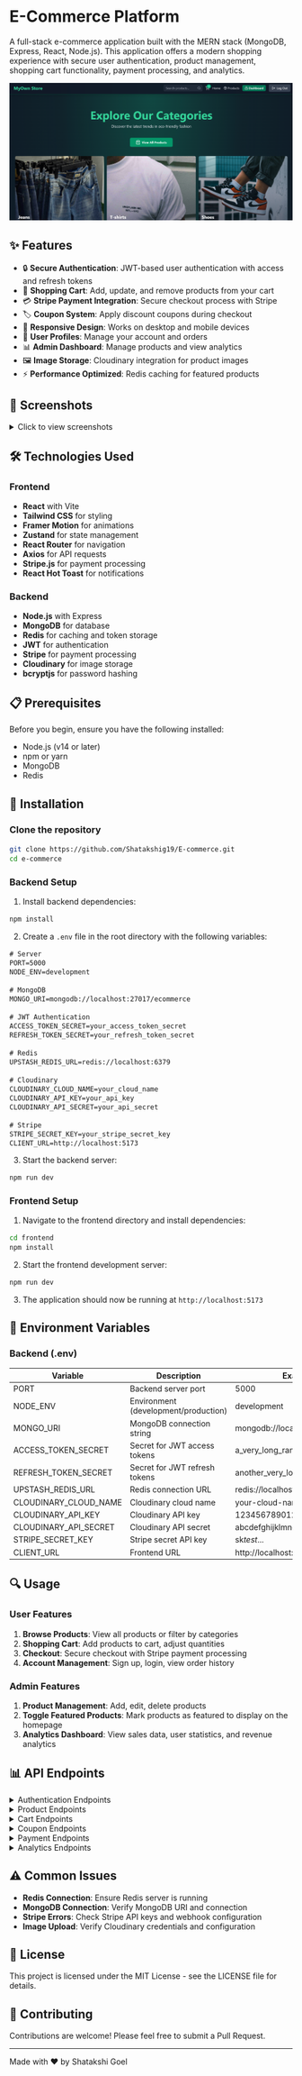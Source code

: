 <!-- Shatakshig19 -->

# E-Commerce Platform

A full-stack e-commerce application built with the MERN stack (MongoDB, Express, React, Node.js). This application offers a modern shopping experience with secure user authentication, product management, shopping cart functionality, payment processing, and analytics.

![Project Banner](./screenshots/home.png)

## ✨ Features

- 🔒 **Secure Authentication**: JWT-based user authentication with access and refresh tokens
- 🛒 **Shopping Cart**: Add, update, and remove products from your cart
- 💳 **Stripe Payment Integration**: Secure checkout process with Stripe
- 🏷️ **Coupon System**: Apply discount coupons during checkout
- 📱 **Responsive Design**: Works on desktop and mobile devices
- 👤 **User Profiles**: Manage your account and orders
- 📊 **Admin Dashboard**: Manage products and view analytics
- 🖼️ **Image Storage**: Cloudinary integration for product images
- ⚡ **Performance Optimized**: Redis caching for featured products

## 📸 Screenshots

<details>
<summary>Click to view screenshots</summary>

### User Interface

|              Home Page               |               Login Page               |               SignUp Page                |
| :----------------------------------: | :------------------------------------: | :--------------------------------------: |
| ![Home Page](./screenshots/home.png) | ![Login Page](./screenshots/Login.png) | ![SignUp Page](./screenshots/SignUp.png) |

### Shopping Experience

|                  Search Filter                   |              Cart               |                   Product Filters                    |
| :----------------------------------------------: | :-----------------------------: | :--------------------------------------------------: |
| ![Search Filter](./screenshots/SearchFilter.png) | ![Cart](./screenshots/Cart.png) | ![Purchase Success](./screenshots/ProductFilter.png) |

### Special Sections

|                    People Also Bought                     |                    Featured Products                    |
| :-------------------------------------------------------: | :-----------------------------------------------------: |
| ![People Also Bought](./screenshots/peopleAlsoBought.png) | ![Featured Products](./screenshots/FeaturedProduct.png) |

### Admin Features

|                 Admin Dashboard                 |                   Analytics                   |                   Create Product                   |
| :---------------------------------------------: | :-------------------------------------------: | :------------------------------------------------: |
| ![Admin Dashboard](./screenshots/Dashboard.png) | ![Analytics](./screenshots/analyticsData.png) | ![Create Product](./screenshots/CreateProduct.png) |

</details>

## 🛠️ Technologies Used

### Frontend

- **React** with Vite
- **Tailwind CSS** for styling
- **Framer Motion** for animations
- **Zustand** for state management
- **React Router** for navigation
- **Axios** for API requests
- **Stripe.js** for payment processing
- **React Hot Toast** for notifications

### Backend

- **Node.js** with Express
- **MongoDB** for database
- **Redis** for caching and token storage
- **JWT** for authentication
- **Stripe** for payment processing
- **Cloudinary** for image storage
- **bcryptjs** for password hashing

## 📋 Prerequisites

Before you begin, ensure you have the following installed:

- Node.js (v14 or later)
- npm or yarn
- MongoDB
- Redis

## 🚀 Installation

### Clone the repository

```bash
git clone https://github.com/Shatakshig19/E-commerce.git
cd e-commerce
```

### Backend Setup

1. Install backend dependencies:

```bash
npm install
```

2. Create a `.env` file in the root directory with the following variables:

```env
# Server
PORT=5000
NODE_ENV=development

# MongoDB
MONGO_URI=mongodb://localhost:27017/ecommerce

# JWT Authentication
ACCESS_TOKEN_SECRET=your_access_token_secret
REFRESH_TOKEN_SECRET=your_refresh_token_secret

# Redis
UPSTASH_REDIS_URL=redis://localhost:6379

# Cloudinary
CLOUDINARY_CLOUD_NAME=your_cloud_name
CLOUDINARY_API_KEY=your_api_key
CLOUDINARY_API_SECRET=your_api_secret

# Stripe
STRIPE_SECRET_KEY=your_stripe_secret_key
CLIENT_URL=http://localhost:5173
```

3. Start the backend server:

```bash
npm run dev
```

### Frontend Setup

1. Navigate to the frontend directory and install dependencies:

```bash
cd frontend
npm install
```

2. Start the frontend development server:

```bash
npm run dev
```

3. The application should now be running at `http://localhost:5173`

## 📝 Environment Variables

### Backend (.env)

| Variable              | Description                          | Example Value                       |
| --------------------- | ------------------------------------ | ----------------------------------- |
| PORT                  | Backend server port                  | 5000                                |
| NODE_ENV              | Environment (development/production) | development                         |
| MONGO_URI             | MongoDB connection string            | mongodb://localhost:27017/ecommerce |
| ACCESS_TOKEN_SECRET   | Secret for JWT access tokens         | a_very_long_random_string           |
| REFRESH_TOKEN_SECRET  | Secret for JWT refresh tokens        | another_very_long_random_string     |
| UPSTASH_REDIS_URL     | Redis connection URL                 | redis://localhost:6379              |
| CLOUDINARY_CLOUD_NAME | Cloudinary cloud name                | your-cloud-name                     |
| CLOUDINARY_API_KEY    | Cloudinary API key                   | 123456789012345                     |
| CLOUDINARY_API_SECRET | Cloudinary API secret                | abcdefghijklmnopqrstuvwxyz          |
| STRIPE_SECRET_KEY     | Stripe secret API key                | sk*test*...                         |
| CLIENT_URL            | Frontend URL                         | http://localhost:5173               |

## 🔍 Usage

### User Features

1. **Browse Products**: View all products or filter by categories
2. **Shopping Cart**: Add products to cart, adjust quantities
3. **Checkout**: Secure checkout with Stripe payment processing
4. **Account Management**: Sign up, login, view order history

### Admin Features

1. **Product Management**: Add, edit, delete products
2. **Toggle Featured Products**: Mark products as featured to display on the homepage
3. **Analytics Dashboard**: View sales data, user statistics, and revenue analytics

## 📊 API Endpoints

<details>
<summary>Authentication Endpoints</summary>

- `POST /api/auth/signup` - Register a new user
- `POST /api/auth/login` - Login a user
- `POST /api/auth/logout` - Logout a user
- `GET /api/auth/profile` - Get user profile
- `GET /api/auth/refresh-token` - Refresh access token

</details>

<details>
<summary>Product Endpoints</summary>

- `GET /api/products` - Get all products (admin)
- `GET /api/products/featured` - Get featured products
- `GET /api/products/category/:category` - Get products by category
- `GET /api/products/recommendations` - Get recommended products
- `POST /api/products` - Create a new product (admin)
- `PATCH /api/products/:id` - Toggle product as featured (admin)
- `DELETE /api/products/:id` - Delete a product (admin)

</details>

<details>
<summary>Cart Endpoints</summary>

- `GET /api/cart` - Get cart items
- `POST /api/cart` - Add item to cart
- `DELETE /api/cart` - Remove all items from cart
- `PUT /api/cart/:id` - Update item quantity

</details>

<details>
<summary>Coupon Endpoints</summary>

- `GET /api/coupons` - Get available coupons
- `POST /api/coupons/validate` - Validate a coupon code

</details>

<details>
<summary>Payment Endpoints</summary>

- `POST /api/payments/create-checkout-session` - Create a checkout session
- `POST /api/payments/checkout-success` - Handle successful checkout

</details>

<details>
<summary>Analytics Endpoints</summary>

- `GET /api/analytics` - Get analytics data (admin)

</details>

## ⚠️ Common Issues

- **Redis Connection**: Ensure Redis server is running
- **MongoDB Connection**: Verify MongoDB URI and connection
- **Stripe Errors**: Check Stripe API keys and webhook configuration
- **Image Upload**: Verify Cloudinary credentials and configuration

## 📄 License

This project is licensed under the MIT License - see the LICENSE file for details.

## 🤝 Contributing

Contributions are welcome! Please feel free to submit a Pull Request.

---

Made with ❤️ by Shatakshi Goel

